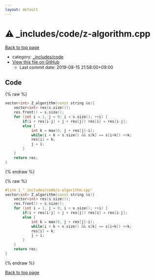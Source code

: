 ```yaml
---
layout: default
---
```


<!-- mathjax config similar to math.stackexchange -->
<script type="text/javascript" async
  src="https://cdnjs.cloudflare.com/ajax/libs/mathjax/2.7.5/MathJax.js?config=TeX-MML-AM_CHTML">
</script>
<script type="text/x-mathjax-config">
  MathJax.Hub.Config({
    TeX: { equationNumbers: { autoNumber: "AMS" }},
    tex2jax: {
      inlineMath: [ ['$','$'] ],
      processEscapes: true
    },
    "HTML-CSS": { matchFontHeight: false },
    displayAlign: "left",
    displayIndent: "2em"
  });
</script>

<script type="text/javascript" src="https://cdnjs.cloudflare.com/ajax/libs/jquery/3.4.1/jquery.min.js"></script>
<script src="https://cdn.jsdelivr.net/npm/jquery-balloon-js@1.1.2/jquery.balloon.min.js" integrity="sha256-ZEYs9VrgAeNuPvs15E39OsyOJaIkXEEt10fzxJ20+2I=" crossorigin="anonymous"></script>
<script type="text/javascript" src="../../../assets/js/copy-button.js"></script>
<link rel="stylesheet" href="../../../assets/css/copy-button.css" />


# :warning: _includes/code/z-algorithm.cpp

<a href="../../../index.html">Back to top page</a>

* category: <a href="../../../index.html#b46effe2a00fceb0770301fd2a31d561">_includes/code</a>
* <a href="{{ site.github.repository_url }}/blob/master/_includes/code/z-algorithm.cpp">View this file on GitHub</a>
    - Last commit date: 2019-08-15 21:58:00+09:00




## Code

<a id="unbundled"></a>
{% raw %}
```cpp
vector<int> Z_algorithm(const string &s){
    vector<int> res(s.size());
    res.front() = s.size();
    for (int i = 1, j = 0; i < s.size(); ++i) {
        if(i + res[i-j] < j + res[j]) res[i] = res[i-j];
        else {
            int k = max(0, j + res[j]-i);
            while(i + k < s.size() && s[k] == s[i+k]) ++k;
            res[i] = k;
            j = i;
        }
    }
    return res;
}

```
{% endraw %}

<a id="bundled"></a>
{% raw %}
```cpp
#line 1 "_includes/code/z-algorithm.cpp"
vector<int> Z_algorithm(const string &s){
    vector<int> res(s.size());
    res.front() = s.size();
    for (int i = 1, j = 0; i < s.size(); ++i) {
        if(i + res[i-j] < j + res[j]) res[i] = res[i-j];
        else {
            int k = max(0, j + res[j]-i);
            while(i + k < s.size() && s[k] == s[i+k]) ++k;
            res[i] = k;
            j = i;
        }
    }
    return res;
}

```
{% endraw %}

<a href="../../../index.html">Back to top page</a>

